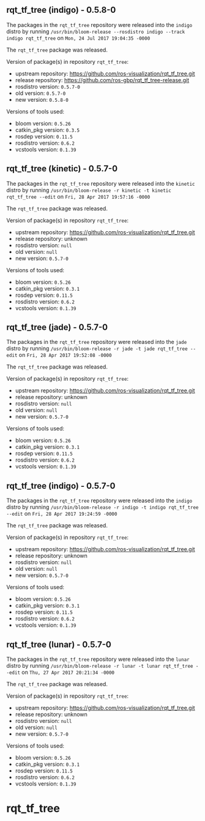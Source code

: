 ## rqt_tf_tree (indigo) - 0.5.8-0

The packages in the `rqt_tf_tree` repository were released into the `indigo` distro by running `/usr/bin/bloom-release --rosdistro indigo --track indigo rqt_tf_tree` on `Mon, 24 Jul 2017 19:04:35 -0000`

The `rqt_tf_tree` package was released.

Version of package(s) in repository `rqt_tf_tree`:

- upstream repository: https://github.com/ros-visualization/rqt_tf_tree.git
- release repository: https://github.com/ros-gbp/rqt_tf_tree-release.git
- rosdistro version: `0.5.7-0`
- old version: `0.5.7-0`
- new version: `0.5.8-0`

Versions of tools used:

- bloom version: `0.5.26`
- catkin_pkg version: `0.3.5`
- rosdep version: `0.11.5`
- rosdistro version: `0.6.2`
- vcstools version: `0.1.39`


## rqt_tf_tree (kinetic) - 0.5.7-0

The packages in the `rqt_tf_tree` repository were released into the `kinetic` distro by running `/usr/bin/bloom-release -r kinetic -t kinetic rqt_tf_tree --edit` on `Fri, 28 Apr 2017 19:57:16 -0000`

The `rqt_tf_tree` package was released.

Version of package(s) in repository `rqt_tf_tree`:

- upstream repository: https://github.com/ros-visualization/rqt_tf_tree.git
- release repository: unknown
- rosdistro version: `null`
- old version: `null`
- new version: `0.5.7-0`

Versions of tools used:

- bloom version: `0.5.26`
- catkin_pkg version: `0.3.1`
- rosdep version: `0.11.5`
- rosdistro version: `0.6.2`
- vcstools version: `0.1.39`


## rqt_tf_tree (jade) - 0.5.7-0

The packages in the `rqt_tf_tree` repository were released into the `jade` distro by running `/usr/bin/bloom-release -r jade -t jade rqt_tf_tree --edit` on `Fri, 28 Apr 2017 19:52:08 -0000`

The `rqt_tf_tree` package was released.

Version of package(s) in repository `rqt_tf_tree`:

- upstream repository: https://github.com/ros-visualization/rqt_tf_tree.git
- release repository: unknown
- rosdistro version: `null`
- old version: `null`
- new version: `0.5.7-0`

Versions of tools used:

- bloom version: `0.5.26`
- catkin_pkg version: `0.3.1`
- rosdep version: `0.11.5`
- rosdistro version: `0.6.2`
- vcstools version: `0.1.39`


## rqt_tf_tree (indigo) - 0.5.7-0

The packages in the `rqt_tf_tree` repository were released into the `indigo` distro by running `/usr/bin/bloom-release -r indigo -t indigo rqt_tf_tree --edit` on `Fri, 28 Apr 2017 19:24:59 -0000`

The `rqt_tf_tree` package was released.

Version of package(s) in repository `rqt_tf_tree`:

- upstream repository: https://github.com/ros-visualization/rqt_tf_tree.git
- release repository: unknown
- rosdistro version: `null`
- old version: `null`
- new version: `0.5.7-0`

Versions of tools used:

- bloom version: `0.5.26`
- catkin_pkg version: `0.3.1`
- rosdep version: `0.11.5`
- rosdistro version: `0.6.2`
- vcstools version: `0.1.39`


## rqt_tf_tree (lunar) - 0.5.7-0

The packages in the `rqt_tf_tree` repository were released into the `lunar` distro by running `/usr/bin/bloom-release -r lunar -t lunar rqt_tf_tree --edit` on `Thu, 27 Apr 2017 20:21:34 -0000`

The `rqt_tf_tree` package was released.

Version of package(s) in repository `rqt_tf_tree`:

- upstream repository: https://github.com/ros-visualization/rqt_tf_tree.git
- release repository: unknown
- rosdistro version: `null`
- old version: `null`
- new version: `0.5.7-0`

Versions of tools used:

- bloom version: `0.5.26`
- catkin_pkg version: `0.3.1`
- rosdep version: `0.11.5`
- rosdistro version: `0.6.2`
- vcstools version: `0.1.39`


# rqt_tf_tree